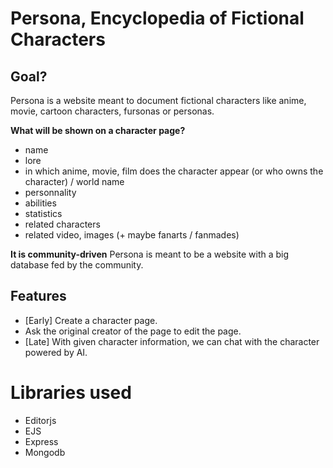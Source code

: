 # Persona, Encyclopedia of Fictional Characters

## Goal?

Persona is a website meant to document fictional characters like anime, movie, cartoon characters, fursonas or personas.

**What will be shown on a character page?**

- name
- lore
- in which anime, movie, film does the character appear (or who owns the character) / world name
- personnality
- abilities
- statistics
- related characters
- related video, images (+ maybe fanarts / fanmades)

**It is community-driven**
Persona is meant to be a website with a big database fed by the community.

## Features

- [Early] Create a character page.
- Ask the original creator of the page to edit the page.
- [Late] With given character information, we can chat with the character powered by AI.

# Libraries used

- Editorjs
- EJS
- Express
- Mongodb
